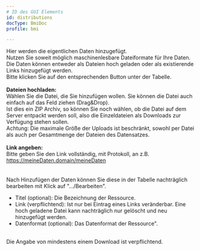 ```yaml
---
# ID des GUI Elements
id: distributions
docType: BmiDoc
profile: bmi

---
```


Hier werden die eigentlichen Daten hinzugefügt.<br />Nutzen Sie soweit möglich maschinenlesbare Dateiformate für Ihre Daten.<br />Die Daten können entweder als Dateien hoch geladen oder als existierende Links hinzugefügt werden.<br />Bitte klicken Sie auf den entsprechenden Button unter der Tabelle.<br /><br /><b>Dateien hochladen:</b><br />Wählen Sie die Datei, die Sie hinzufügen wollen. Sie können die Datei auch einfach auf das Feld ziehen (Drag&Drop).<br />Ist dies ein ZIP Archiv, so können Sie noch wählen, ob die Datei auf dem Server entpackt werden soll, also die Einzeldateien als Downloads zur Verfügung stehen sollen.<br />Achtung: Die maximale Größe der Uploads ist beschränkt, sowohl per Datei als auch per Gesamtmenge der Dateien des Datensatzes.<br /><br /><b>Link angeben:</b><br />Bitte geben Sie den Link vollständig, mit Protokoll, an z.B. https://meineDaten.domain/meineDaten<br /><br /><br />Nach Hinzufügen der Daten können Sie diese in der Tabelle nachträglich bearbeiten mit Klick auf ".../Bearbeiten".<ul><li>Titel (optional): Die Bezeichnung der Ressource.</li><li>Link (verpflichtend): Ist nur bei Eintrag eines Links veränderbar. Eine hoch geladene Datei kann nachträglich nur gelöscht und neu hinzugefügt werden.</li><li>Datenformat (optional): Das Datenformat der Ressource".</li></ul><br />Die Angabe von mindestens einem Download ist verpflichtend.
